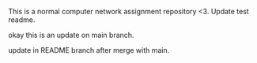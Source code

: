 This is a normal computer network assignment repository <3.
Update test readme.

okay this is an update on main branch.

update in README branch after merge with main.
